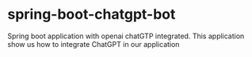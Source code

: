 # spring-boot-chatgpt-bot
Spring boot application with openai chatGTP integrated. This application show us how to integrate ChatGPT in our application

